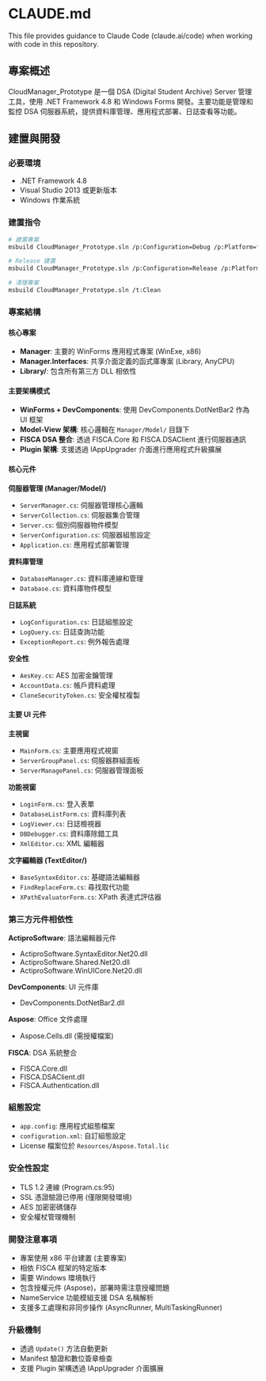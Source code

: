# CLAUDE.md

This file provides guidance to Claude Code (claude.ai/code) when working with code in this repository.

## 專案概述

CloudManager_Prototype 是一個 DSA (Digital Student Archive) Server 管理工具，使用 .NET Framework 4.8 和 Windows Forms 開發。主要功能是管理和監控 DSA 伺服器系統，提供資料庫管理、應用程式部署、日誌查看等功能。

## 建置與開發

### 必要環境
- .NET Framework 4.8
- Visual Studio 2013 或更新版本
- Windows 作業系統

### 建置指令
```bash
# 建置專案
msbuild CloudManager_Prototype.sln /p:Configuration=Debug /p:Platform="Mixed Platforms"

# Release 建置
msbuild CloudManager_Prototype.sln /p:Configuration=Release /p:Platform="Mixed Platforms"

# 清理專案
msbuild CloudManager_Prototype.sln /t:Clean
```

### 專案結構

#### 核心專案
- **Manager**: 主要的 WinForms 應用程式專案 (WinExe, x86)
- **Manager.Interfaces**: 共享介面定義的函式庫專案 (Library, AnyCPU)
- **Library/**: 包含所有第三方 DLL 相依性

#### 主要架構模式
- **WinForms + DevComponents**: 使用 DevComponents.DotNetBar2 作為 UI 框架
- **Model-View 架構**: 核心邏輯在 `Manager/Model/` 目錄下
- **FISCA DSA 整合**: 透過 FISCA.Core 和 FISCA.DSAClient 進行伺服器通訊
- **Plugin 架構**: 支援透過 IAppUpgrader 介面進行應用程式升級擴展

#### 核心元件

**伺服器管理 (Manager/Model/)**
- `ServerManager.cs`: 伺服器管理核心邏輯
- `ServerCollection.cs`: 伺服器集合管理
- `Server.cs`: 個別伺服器物件模型
- `ServerConfiguration.cs`: 伺服器組態設定
- `Application.cs`: 應用程式部署管理

**資料庫管理**
- `DatabaseManager.cs`: 資料庫連線和管理
- `Database.cs`: 資料庫物件模型

**日誌系統**
- `LogConfiguration.cs`: 日誌組態設定
- `LogQuery.cs`: 日誌查詢功能
- `ExceptionReport.cs`: 例外報告處理

**安全性**
- `AesKey.cs`: AES 加密金鑰管理
- `AccountData.cs`: 帳戶資料處理
- `CloneSecurityToken.cs`: 安全權杖複製

#### 主要 UI 元件

**主視窗**
- `MainForm.cs`: 主要應用程式視窗
- `ServerGroupPanel.cs`: 伺服器群組面板
- `ServerManagePanel.cs`: 伺服器管理面板

**功能視窗**
- `LoginForm.cs`: 登入表單
- `DatabaseListForm.cs`: 資料庫列表
- `LogViewer.cs`: 日誌檢視器
- `DBDebugger.cs`: 資料庫除錯工具
- `XmlEditor.cs`: XML 編輯器

**文字編輯器 (TextEditor/)**
- `BaseSyntaxEditor.cs`: 基礎語法編輯器
- `FindReplaceForm.cs`: 尋找取代功能
- `XPathEvaluatorForm.cs`: XPath 表達式評估器

### 第三方元件相依性

**ActiproSoftware**: 語法編輯器元件
- ActiproSoftware.SyntaxEditor.Net20.dll
- ActiproSoftware.Shared.Net20.dll
- ActiproSoftware.WinUICore.Net20.dll

**DevComponents**: UI 元件庫
- DevComponents.DotNetBar2.dll

**Aspose**: Office 文件處理
- Aspose.Cells.dll (需授權檔案)

**FISCA**: DSA 系統整合
- FISCA.Core.dll
- FISCA.DSAClient.dll
- FISCA.Authentication.dll

### 組態設定
- `app.config`: 應用程式組態檔案
- `configuration.xml`: 自訂組態設定
- License 檔案位於 `Resources/Aspose.Total.lic`

### 安全性設定
- TLS 1.2 連線 (Program.cs:95)
- SSL 憑證驗證已停用 (僅限開發環境)
- AES 加密密碼儲存
- 安全權杖管理機制

### 開發注意事項
- 專案使用 x86 平台建置 (主要專案)
- 相依 FISCA 框架的特定版本
- 需要 Windows 環境執行
- 包含授權元件 (Aspose)，部署時需注意授權問題
- NameService 功能模組支援 DSA 名稱解析
- 支援多工處理和非同步操作 (AsyncRunner, MultiTaskingRunner)

### 升級機制
- 透過 `Update()` 方法自動更新
- Manifest 驗證和數位簽章檢查
- 支援 Plugin 架構透過 IAppUpgrader 介面擴展